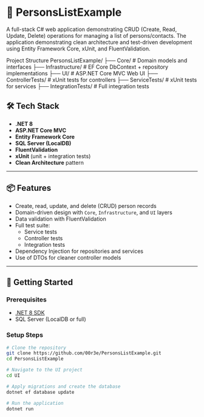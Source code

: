 # 👤 PersonsListExample

A full-stack C# web application demonstrating CRUD (Create, Read, Update, Delete) operations for managing a list of persons/contacts. 
The application demonstrating clean architecture and test-driven development using Entity Framework Core, xUnit, and FluentValidation.

Project Structure
PersonsListExample/
├── Core/               # Domain models and interfaces
├── Infrastructure/     # EF Core DbContext + repository implementations
├── UI/                 # ASP.NET Core MVC Web UI
├── ControllerTests/    # xUnit tests for controllers
├── ServiceTests/       # xUnit tests for services
├── IntegrationTests/   # Full integration tests


## 🛠 Tech Stack

- **.NET 8**
- **ASP.NET Core MVC**
- **Entity Framework Core**
- **SQL Server (LocalDB)**
- **FluentValidation**
- **xUnit** (unit + integration tests)
- **Clean Architecture** pattern

---

## 📦 Features

- Create, read, update, and delete (CRUD) person records
- Domain-driven design with `Core`, `Infrastructure`, and `UI` layers
- Data validation with FluentValidation
- Full test suite:
  - Service tests
  - Controller tests
  - Integration tests
- Dependency Injection for repositories and services
- Use of DTOs for cleaner controller models

---

## 🚀 Getting Started

### Prerequisites

- [.NET 8 SDK](https://dotnet.microsoft.com/en-us/download)
- SQL Server (LocalDB or full)

### Setup Steps

```bash
# Clone the repository
git clone https://github.com/00r3e/PersonsListExample.git
cd PersonsListExample

# Navigate to the UI project
cd UI

# Apply migrations and create the database
dotnet ef database update

# Run the application
dotnet run
